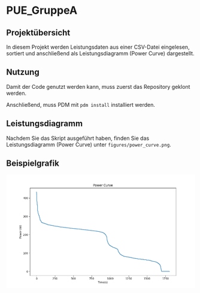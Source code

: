 # PUE_GruppeA

## Projektübersicht 
In diesem Projekt werden Leistungsdaten aus einer CSV-Datei eingelesen, sortiert und anschließend als Leistungsdiagramm (Power Curve) dargestellt.

## Nutzung 
Damit der Code genutzt werden kann, muss zuerst das Repository geklont werden. 

Anschließend, muss PDM mit `pdm install` installiert werden. 

## Leistungsdiagramm
Nachdem Sie das Skript ausgeführt haben, finden Sie das Leistungsdiagramm (Power Curve) unter `figures/power_curve.png`.

## Beispielgrafik

![](figures/power_curve.png)